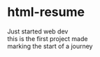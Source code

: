 # html-resume
Just started web dev <br>
this is the first project made <br>
marking the start of a journey 
